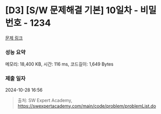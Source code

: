 # [D3] [S/W 문제해결 기본] 10일차 - 비밀번호 - 1234 

[문제 링크](https://swexpertacademy.com/main/code/problem/problemDetail.do?contestProbId=AV14_DEKAJcCFAYD) 

### 성능 요약

메모리: 18,400 KB, 시간: 116 ms, 코드길이: 1,649 Bytes

### 제출 일자

2024-10-28 16:56



> 출처: SW Expert Academy, https://swexpertacademy.com/main/code/problem/problemList.do